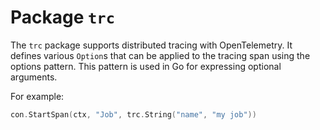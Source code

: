 # Package `trc`

The `trc` package supports distributed tracing with OpenTelemetry. It defines various `Option`s that can be applied to the tracing span using the options pattern. This pattern is used in Go for expressing optional arguments. 

For example:

```go
con.StartSpan(ctx, "Job", trc.String("name", "my job"))
```
